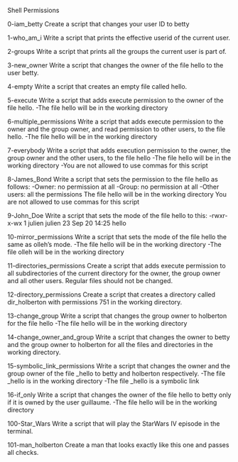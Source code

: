 Shell Permissions

0-iam_betty
Create a script that changes your user ID to betty

1-who_am_i
Write a script that prints the effective userid of the current user.

2-groups
Write a script that prints all the groups the current user is part of.

3-new_owner
Write a script that changes the owner of the file hello to the user betty.

4-empty
Write a script that creates an empty file called hello.

5-execute
Write a script that adds execute permission to the owner of the file hello.
-The file hello will be in the working directory

6-multiple_permissions
Write a script that adds execute permission to the owner and the group owner, and read permission to other users, to the file hello.
-The file hello will be in the working directory

7-everybody
Write a script that adds execution permission to the owner, the group owner and the other users, to the file hello
-The file hello will be in the working directory
-You are not allowed to use commas for this script

8-James_Bond
Write a script that sets the permission to the file hello as follows:
-Owner: no permission at all
-Group: no permission at all
-Other users: all the permissions
The file hello will be in the working directory You are not allowed to use commas for this script

9-John_Doe
Write a script that sets the mode of the file hello to this:
-rwxr-x-wx 1 julien julien 23 Sep 20 14:25 hello

10-mirror_permissions
Write a script that sets the mode of the file hello the same as olleh’s mode.
-The file hello will be in the working directory
-The file olleh will be in the working directory

11-directories_permissions
Create a script that adds execute permission to all subdirectories of the current directory for the owner, the group owner and all other users. Regular files should not be changed.

12-directory_permissions
Create a script that creates a directory called dir_holberton with permissions 751 in the working directory.

13-change_group
Write a script that changes the group owner to holberton for the file hello
-The file hello will be in the working directory

14-change_owner_and_group
Write a script that changes the owner to betty and the group owner to holberton for all the files and directories in the working directory.

15-symbolic_link_permissions
Write a script that changes the owner and the group owner of the file _hello to betty and holberton respectively.
-The file _hello is in the working directory
-The file _hello is a symbolic link

16-if_only
Write a script that changes the owner of the file hello to betty only if it is owned by the user guillaume.
-The file hello will be in the working directory

100-Star_Wars
Write a script that will play the StarWars IV episode in the terminal.

101-man_holberton
Create a man that looks exactly like this one and passes all checks.
